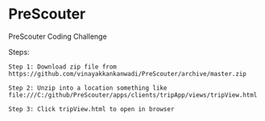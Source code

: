 # PreScouter
PreScouter Coding Challenge


Steps:
```
Step 1: Download zip file from https://github.com/vinayakkankanwadi/PreScouter/archive/master.zip 

Step 2: Unzip into a location something like
file:///C:/github/PreScouter/apps/clients/tripApp/views/tripView.html

Step 3: Click tripView.html to open in browser
```
